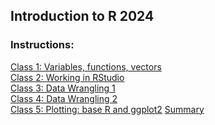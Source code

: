 ## Introduction to R 2024
### Instructions:

[Class 1: Variables, functions, vectors](https://github.com/MarzenaMarszalek/Introduction_to_R_2024/blob/main/Intro_to_R_class_1/Introduction_to_R_class_1.html)  
[Class 2: Working in RStudio](https://github.com/MarzenaMarszalek/Introduction_to_R_2024/blob/main/Intro_to_R_class_2/Introduction_to_R_class_2.html)  
[Class 3: Data Wrangling 1](https://github.com/MarzenaMarszalek/Introduction_to_R_2024/blob/main/Intro_to_R_class_3/Introduction_to_r_class_3.html)  
[Class 4: Data Wrangling 2](https://github.com/MarzenaMarszalek/Introduction_to_R_2024/blob/main/Intro_to_R_class_4/Introduction_to_R_class_4.html)  
[Class 5: Plotting: base R and ggplot2]()
[Summary]()
